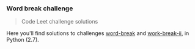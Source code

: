### Word break challenge
> Code Leet challenge solutions

Here you'll find solutions to challenges [word-break](https://leetcode.com/problems/word-break/) and [work-break-ii](https://leetcode.com/problems/word-break-ii/), in Python (2.7).
